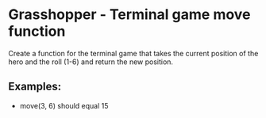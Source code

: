 <h1>Grasshopper - Terminal game move function</h1>

<p>Create a function for the terminal game that takes the current position of the hero and the roll (1-6) and return the new position.</p>
<h2>Examples:</h2>

<ul>
<li>move(3, 6) should equal 15</li>
</ul>

